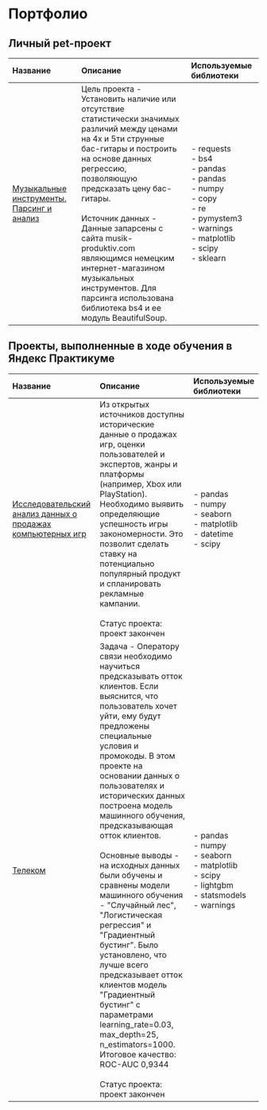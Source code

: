 # Портфолио

## Личный pet-проект

| Название | Описание | Используемые библиотеки |
| :-------------------- | :--------------------- |:---------------------------|
| [Музыкальные инструменты. Парсинг и анализ](https://github.com/atamanovalex/Portfolio/tree/main/Musical-instruments-parsing-and-analysis) | Цель проекта - Установить наличие или отсутствие статистически значимых различий между ценами на 4х и 5ти струнные бас-гитары и построить на основе данных регрессию, позволяющую предсказать цену бас-гитары. <br/> <br/> Источник данных - Данные запарсены с сайта musik-produktiv.com являющимся немецким интернет-магазином музыкальных инструментов. Для парсинга использована библиотека bs4 и ее модуль BeautifulSoup. | - requests <br/> - bs4 <br/> - pandas <br/> - pandas <br/> - numpy <br/> - copy <br/> - re <br/> - pymystem3 <br/> - warnings <br/> - matplotlib <br/> - scipy <br/> - sklearn

## Проекты, выполненные в ходе обучения в Яндекс Практикуме

| Название | Описание | Используемые библиотеки |
| :-------------------- | :--------------------- |:---------------------------|
| [Исследовательский анализ данных о продажах компьютерных игр](https://github.com/atamanovalex/Portfolio/tree/main/Games-data-analysys) | Из открытых источников доступны исторические данные о продажах игр, оценки пользователей и экспертов, жанры и платформы (например, Xbox или PlayStation). Необходимо выявить определяющие успешность игры закономерности. Это позволит сделать ставку на потенциально популярный продукт и спланировать рекламные кампании. <br/> <br/>  Статус проекта: проект закончен | - pandas <br/> - numpy <br/> - seaborn <br/> - matplotlib <br/> - datetime <br/> - scipy
| [Телеком](https://github.com/atamanovalex/Portfolio/tree/main/Telecom) | Задача - Оператору связи необходимо научиться предсказывать отток клиентов. Если выяснится, что пользователь хочет уйти, ему будут предложены специальные условия и промокоды. В этом проекте на основании данных о пользователях и исторических данных построена модель машинного обучения, предсказывающая отток клиентов. <br/> <br/>  Основные выводы - на исходных данных были обучены и сравнены модели машинного обучения - "Случайный лес", "Логистическая регрессия" и "Градиентный бустинг". Было установлено, что лучше всего предсказывает отток клиентов модель "Градиентный бустинг" с параметрами learning_rate=0.03, max_depth=25, n_estimators=1000. Итоговое качество: ROC-AUC 0,9344 <br/> <br/>  Статус проекта: проект закончен | - pandas <br/> - numpy <br/> - seaborn <br/> - matplotlib <br/> - scipy <br/> - lightgbm <br/> - statsmodels <br/> - warnings
